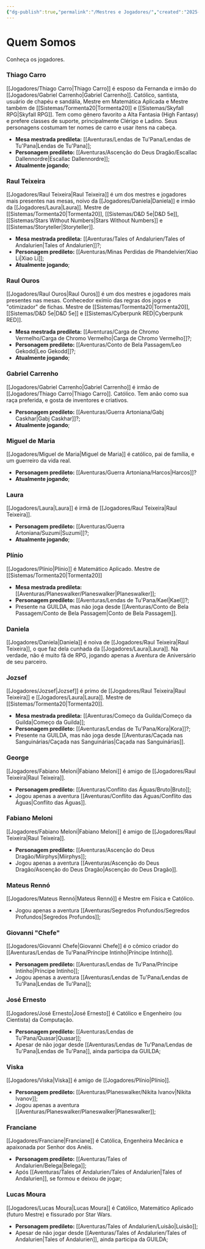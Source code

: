 ```yaml
---
{"dg-publish":true,"permalink":"/Mestres e Jogadores/","created":"2025-10-14T12:03:39.305-03:00"}
---
```


# Quem Somos
Conheça os jogadores.
### Thiago Carro
[[Jogadores/Thiago Carro\|Thiago Carro]] é esposo da Fernanda e irmão do [[Jogadores/Gabriel Carrenho\|Gabriel Carrenho]].
Católico, santista, usuário de chapéu e sandália, Mestre em Matemática Aplicada e Mestre também de [[Sistemas/Tormenta20\|Tormenta20]] e [[Sistemas/Skyfall RPG\|Skyfall RPG]].
Tem como gênero favorito a Alta Fantasia (High Fantasy) e prefere classes de suporte, principalmente Clérigo e Ladino.
Seus personagens costumam ter nomes de carro e usar itens na cabeça.
- **Mesa mestrada predileta:** [[Aventuras/Lendas de Tu'Pana/Lendas de Tu'Pana\|Lendas de Tu'Pana]];
- **Personagem predileto:** [[Aventuras/Ascenção do Deus Dragão/Escallac Dallennordre\|Escallac Dallennordre]];
- **Atualmente jogando**;
### Raul Teixeira
[[Jogadores/Raul Teixeira\|Raul Teixeira]] é um dos mestres e jogadores mais presentes nas mesas, noivo da [[Jogadores/Daniela\|Daniela]] e irmão da [[Jogadores/Laura\|Laura]].
Mestre de [[Sistemas/Tormenta20\|Tormenta20]], [[Sistemas/D&D 5e\|D&D 5e]], [[Sistemas/Stars Without Numbers\|Stars Without Numbers]] e [[Sistemas/Storyteller\|Storyteller]].
- **Mesa mestrada predileta:** [[Aventuras/Tales of Andalurien/Tales of Andalurien\|Tales of Andalurien]]?;
- **Personagem predileto:** [[Aventuras/Minas Perdidas de Phandelvier/Xiao Li\|Xiao Li]];
- **Atualmente jogando**;
### Raul Ouros 
[[Jogadores/Raul Ouros\|Raul Ouros]] é um dos mestres e jogadores mais presentes nas mesas.
Conhecedor exímio das regras dos jogos e "otimizador" de fichas.
Mestre de [[Sistemas/Tormenta20\|Tormenta20]], [[Sistemas/D&D 5e\|D&D 5e]] e [[Sistemas/Cyberpunk RED\|Cyberpunk RED]].
- **Mesa mestrada predileta:** [[Aventuras/Carga de Chromo Vermelho/Carga de Chromo Vermelho\|Carga de Chromo Vermelho]]?;
- **Personagem predileto:** [[Aventuras/Conto de Bela Passagem/Leo Gekodd\|Leo Gekodd]]?;
- **Atualmente jogando**;
### Gabriel Carrenho
[[Jogadores/Gabriel Carrenho\|Gabriel Carrenho]] é irmão de [[Jogadores/Thiago Carro\|Thiago Carro]]. Católico.
Tem anão como sua raça preferida, e gosta de inventores e criativos.
- **Personagem predileto:** [[Aventuras/Guerra Artoniana/Gabj Caskhar\|Gabj Caskhar]]?;
- **Atualmente jogando**;
### Miguel de Maria
[[Jogadores/Miguel de Maria\|Miguel de Maria]] é católico, pai de família, e um guerreiro da vida real.
- **Personagem predileto:** [[Aventuras/Guerra Artoniana/Harcos\|Harcos]]?
- **Atualmente jogando**;
### Laura
[[Jogadores/Laura\|Laura]] é irmã de [[Jogadores/Raul Teixeira\|Raul Teixeira]].
- **Personagem predileto:** [[Aventuras/Guerra Artoniana/Suzumi\|Suzumi]]?;
- **Atualmente jogando**;
### Plínio
[[Jogadores/Plínio\|Plínio]] é Matemático Aplicado.
Mestre de [[Sistemas/Tormenta20\|Tormenta20]]
- **Mesa mestrada predileta:** [[Aventuras/Planeswalker/Planeswalker\|Planeswalker]];
- **Personagem predileto:** [[Aventuras/Lendas de Tu'Pana/Kael\|Kael]]?;
- Presente na GUILDA, mas não joga desde [[Aventuras/Conto de Bela Passagem/Conto de Bela Passagem\|Conto de Bela Passagem]].
### Daniela
[[Jogadores/Daniela\|Daniela]] é noiva de [[Jogadores/Raul Teixeira\|Raul Teixeira]], o que faz dela cunhada da [[Jogadores/Laura\|Laura]].
Na verdade, não é muito fã de RPG, jogando apenas a Aventura de Aniversário de seu parceiro.
### Jozsef
[[Jogadores/Jozsef\|Jozsef]] é primo de [[Jogadores/Raul Teixeira\|Raul Teixeira]] e [[Jogadores/Laura\|Laura]].
Mestre de [[Sistemas/Tormenta20\|Tormenta20]].
- **Mesa mestrada predileta:** [[Aventuras/Começo da Guilda/Começo da Guilda\|Começo da Guilda]];
- **Personagem predileto:** [[Aventuras/Lendas de Tu'Pana/Kora\|Kora]]?;
- Presente na GUILDA, mas não joga desde [[Aventuras/Caçada nas Sanguinárias/Caçada nas Sanguinárias\|Caçada nas Sanguinárias]].
### George
[[Jogadores/Fabiano Meloni\|Fabiano Meloni]] é amigo de [[Jogadores/Raul Teixeira\|Raul Teixeira]].
- **Personagem predileto:** [[Aventuras/Conflito das Águas/Bruto\|Bruto]];
- Jogou apenas a aventura [[Aventuras/Conflito das Águas/Conflito das Águas\|Conflito das Águas]].
### Fabiano Meloni
[[Jogadores/Fabiano Meloni\|Fabiano Meloni]] é amigo de [[Jogadores/Raul Teixeira\|Raul Teixeira]].
- **Personagem predileto:** [[Aventuras/Ascenção do Deus Dragão/Miirphys\|Miirphys]];
- Jogou apenas a aventura [[Aventuras/Ascenção do Deus Dragão/Ascenção do Deus Dragão\|Ascenção do Deus Dragão]].
### Mateus Rennó
[[Jogadores/Mateus Rennó\|Mateus Rennó]] é Mestre em Física e Católico.
- Jogou apenas a aventura [[Aventuras/Segredos Profundos/Segredos Profundos\|Segredos Profundos]];
### Giovanni "Chefe"
[[Jogadores/Giovanni Chefe\|Giovanni Chefe]] é o cômico criador do [[Aventuras/Lendas de Tu'Pana/Príncipe Intinho\|Príncipe Intinho]].
- **Personagem predileto:** [[Aventuras/Lendas de Tu'Pana/Príncipe Intinho\|Príncipe Intinho]];
- Jogou apenas a aventura [[Aventuras/Lendas de Tu'Pana/Lendas de Tu'Pana\|Lendas de Tu'Pana]];
### José Ernesto
[[Jogadores/José Ernesto\|José Ernesto]] é Católico e Engenheiro (ou Cientista) da Computação.
- **Personagem predileto:** [[Aventuras/Lendas de Tu'Pana/Quasar\|Quasar]];
- Apesar de não jogar desde [[Aventuras/Lendas de Tu'Pana/Lendas de Tu'Pana\|Lendas de Tu'Pana]], ainda participa da GUILDA;
### Viska
[[Jogadores/Viska\|Viska]] é amigo de [[Jogadores/Plínio\|Plínio]].
- **Personagem predileto:** [[Aventuras/Planeswalker/Nikita Ivanov\|Nikita Ivanov]];
- Jogou apenas a aventura [[Aventuras/Planeswalker/Planeswalker\|Planeswalker]];
### Franciane
[[Jogadores/Franciane\|Franciane]] é Católica, Engenheira Mecânica e apaixonada por Senhor dos Anéis. 
- **Personagem predileto:** [[Aventuras/Tales of Andalurien/Belega\|Belega]];
- Após [[Aventuras/Tales of Andalurien/Tales of Andalurien\|Tales of Andalurien]], se formou e deixou de jogar;
### Lucas Moura
[[Jogadores/Lucas Moura\|Lucas Moura]] é Católico, Matemático Aplicado (futuro Mestre) e fissurado por Star Wars.
- **Personagem predileto:** [[Aventuras/Tales of Andalurien/Luisão\|Luisão]];
- Apesar de não jogar desde [[Aventuras/Tales of Andalurien/Tales of Andalurien\|Tales of Andalurien]], ainda participa da GUILDA;